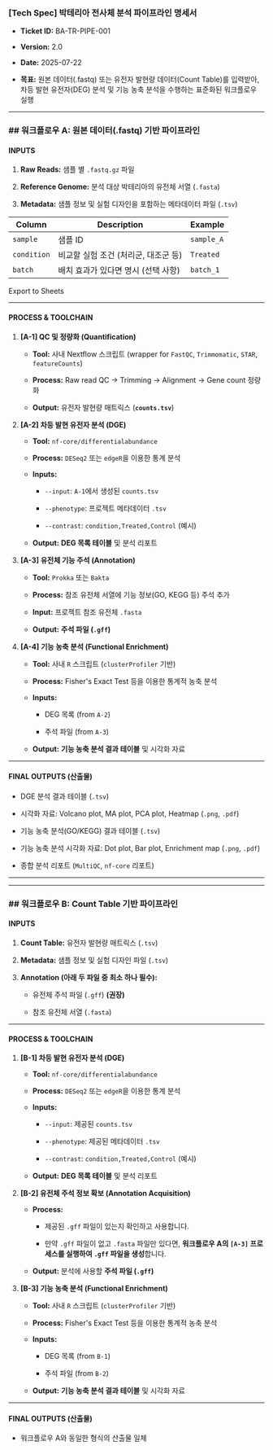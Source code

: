 ### **[Tech Spec] 박테리아 전사체 분석 파이프라인 명세서**

- **Ticket ID:** BA-TR-PIPE-001
    
- **Version:** 2.0
    
- **Date:** 2025-07-22
    
- **목표:** 원본 데이터(.fastq) 또는 유전자 발현량 데이터(Count Table)를 입력받아, 차등 발현 유전자(DEG) 분석 및 기능 농축 분석을 수행하는 표준화된 워크플로우 실행
    

---

### **## 워크플로우 A: 원본 데이터(.fastq) 기반 파이프라인**

#### **INPUTS**

1. **Raw Reads:** 샘플 별 `.fastq.gz` 파일
    
2. **Reference Genome:** 분석 대상 박테리아의 유전체 서열 (`.fasta`)
    
3. **Metadata:** 샘플 정보 및 실험 디자인을 포함하는 메타데이터 파일 (`.tsv`)
    

|Column|Description|Example|
|---|---|---|
|`sample`|샘플 ID|`sample_A`|
|`condition`|비교할 실험 조건 (처리군, 대조군 등)|`Treated`|
|`batch`|배치 효과가 있다면 명시 (선택 사항)|`batch_1`|

Export to Sheets

---

#### **PROCESS & TOOLCHAIN**

1. **[A-1] QC 및 정량화 (Quantification)**
    
    - **Tool:** 사내 Nextflow 스크립트 (wrapper for `FastQC`, `Trimmomatic`, `STAR`, `featureCounts`)
        
    - **Process:** Raw read QC → Trimming → Alignment → Gene count 정량화
        
    - **Output:** 유전자 발현량 매트릭스 (**`counts.tsv`**)
        
2. **[A-2] 차등 발현 유전자 분석 (DGE)**
    
    - **Tool:** `nf-core/differentialabundance`
        
    - **Process:** `DESeq2` 또는 `edgeR`을 이용한 통계 분석
        
    - **Inputs:**
        
        - `--input`: `A-1`에서 생성된 `counts.tsv`
            
        - `--phenotype`: 프로젝트 메타데이터 `.tsv`
            
        - `--contrast`: `condition,Treated,Control` (예시)
            
    - **Output:** **DEG 목록 테이블** 및 분석 리포트
        
3. **[A-3] 유전체 기능 주석 (Annotation)**
    
    - **Tool:** `Prokka` 또는 `Bakta`
        
    - **Process:** 참조 유전체 서열에 기능 정보(GO, KEGG 등) 주석 추가
        
    - **Input:** 프로젝트 참조 유전체 `.fasta`
        
    - **Output:** **주석 파일 (`.gff`)**
        
4. **[A-4] 기능 농축 분석 (Functional Enrichment)**
    
    - **Tool:** 사내 `R` 스크립트 (`clusterProfiler` 기반)
        
    - **Process:** Fisher's Exact Test 등을 이용한 통계적 농축 분석
        
    - **Inputs:**
        
        - DEG 목록 (from `A-2`)
            
        - 주석 파일 (from `A-3`)
            
    - **Output:** **기능 농축 분석 결과 테이블** 및 시각화 자료
        

---

#### **FINAL OUTPUTS (산출물)**

- DGE 분석 결과 테이블 (`.tsv`)
    
- 시각화 자료: Volcano plot, MA plot, PCA plot, Heatmap (`.png`, `.pdf`)
    
- 기능 농축 분석(GO/KEGG) 결과 테이블 (`.tsv`)
    
- 기능 농축 분석 시각화 자료: Dot plot, Bar plot, Enrichment map (`.png`, `.pdf`)
    
- 종합 분석 리포트 (`MultiQC`, `nf-core` 리포트)
    

---

---

### **## 워크플로우 B: Count Table 기반 파이프라인**

#### **INPUTS**

1. **Count Table:** 유전자 발현량 매트릭스 (`.tsv`)
    
2. **Metadata:** 샘플 정보 및 실험 디자인 파일 (`.tsv`)
    
3. **Annotation (아래 두 파일 중 최소 하나 필수):**
    
    - 유전체 주석 파일 (`.gff`) **(권장)**
        
    - 참조 유전체 서열 (`.fasta`)
        

---

#### **PROCESS & TOOLCHAIN**

1. **[B-1] 차등 발현 유전자 분석 (DGE)**
    
    - **Tool:** `nf-core/differentialabundance`
        
    - **Process:** `DESeq2` 또는 `edgeR`을 이용한 통계 분석
        
    - **Inputs:**
        
        - `--input`: 제공된 `counts.tsv`
            
        - `--phenotype`: 제공된 메타데이터 `.tsv`
            
        - `--contrast`: `condition,Treated,Control` (예시)
            
    - **Output:** **DEG 목록 테이블** 및 분석 리포트
        
2. **[B-2] 유전체 주석 정보 확보 (Annotation Acquisition)**
    
    - **Process:**
        
        - 제공된 `.gff` 파일이 있는지 확인하고 사용합니다.
            
        - 만약 `.gff` 파일이 없고 `.fasta` 파일만 있다면, **워크플로우 A의 `[A-3]` 프로세스를 실행하여 `.gff` 파일을 생성**합니다.
            
    - **Output:** 분석에 사용할 **주석 파일 (`.gff`)**
        
3. **[B-3] 기능 농축 분석 (Functional Enrichment)**
    
    - **Tool:** 사내 `R` 스크립트 (`clusterProfiler` 기반)
        
    - **Process:** Fisher's Exact Test 등을 이용한 통계적 농축 분석
        
    - **Inputs:**
        
        - DEG 목록 (from `B-1`)
            
        - 주석 파일 (from `B-2`)
            
    - **Output:** **기능 농축 분석 결과 테이블** 및 시각화 자료
        

---

#### **FINAL OUTPUTS (산출물)**

- 워크플로우 A와 동일한 형식의 산출물 일체